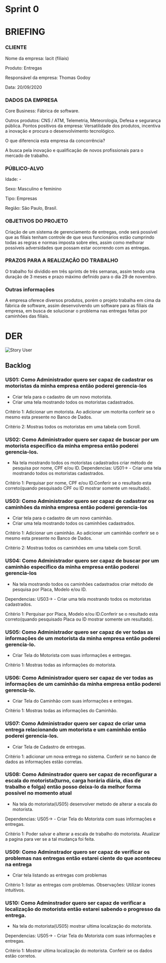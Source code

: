 
# Sprint 0

# BRIEFING 
### CLIENTE
Nome da empresa: Iacit (filiais)

Produto: Entregas

Responsável da empresa: Thomas Godoy

Data: 20/09/2020

### DADOS DA EMPRESA

Core Business: Fábrica de software.

Outros produtos: CNS / ATM, Telemetria, Meteorologia, Defesa e segurança pública.
Pontos positivos da empresa: Versatilidade dos produtos, incentiva a inovação e procura o desenvolvimento tecnológico.

O que diferencia esta empresa da concorrência?

A busca pela inovação e qualificação de novos profissionais para o mercado de trabalho.

### PÚBLICO-ALVO
Idade: -

Sexo: Masculino e feminino

Tipo: Empresas

Região: São Paulo, Brasil.

### OBJETIVOS DO PROJETO
Criação de um sistema de gerenciamento de entregas, onde será possível que as filiais tenham controle de que seus funcionários estão cumprindo todas as regras e normas imposta sobre eles, assim como melhorar possíveis adversidades que possam estar ocorrendo com as entregas.

### PRAZOS PARA A REALIZAÇÃO DO TRABALHO
O trabalho foi dividido em três sprints de três semanas, assim tendo uma
duração de 3 meses e prazo máximo definido para o dia 29 de novembro.
### Outras informações
A empresa oferece diversos produtos, porém o projeto trabalha em cima da
fábrica de software, assim desenvolvendo um software para as filiais da
empresa, em busca de solucionar o problema nas entregas feitas por
caminhões das filiais.


# DER

![Story User](https://cdn.discordapp.com/attachments/255045329081073684/759419030456500244/56.jpg?raw=true)

## Backlog


### US01: Como Administrador quero ser capaz de cadastrar os motoristas da minha empresa então poderei gerencia-los

 - Criar tela para o cadastro de um novo motorista.
 - Criar uma tela mostrando todos os motoristas cadastrados.
 
Critério 1: Adicionar um motorista. Ao adicionar um motorita conferir se o mesmo esta presente no Banco de Dados.

Critério 2: Mostras todos os motoristas em uma tabela com Scroll.

### US02: Como Administrador quero ser capaz de buscar por um motorista especifico da minha empresa então poderei gerencia-los.
- Na tela mostrando todos os motoristas cadastrados criar método de pesquisa por nome, CPF e/ou ID.
Dependencias: US01-> - Criar uma tela mostrando todos os motoristas cadastrados.

Critério 1: Perquisar por nome, CPF e/ou ID.Conferir se o resultado esta correto(quando pesquisado CPF ou ID mostrar somente um resultado).
 
### US03: Como Administrador quero ser capaz de cadastrar os caminhões da minha empresa então poderei gerencia-los

 - Criar tela para o cadastro de um novo caminhão.
 - Criar uma tela mostrando todos os caminhões cadastrados.
 
 Critério 1: Adicionar um caminhão. Ao adicionar um caminhão conferir se o mesmo esta presente no Banco de Dados.
 
Critério 2: Mostras todos os caminhões em uma tabela com Scroll.

### US04: Como Administrador quero ser capaz de buscar por um caminhão especifico da minha empresa então poderei gerencia-los

 - Na tela mostrando todos os caminhões cadastrados criar método de pesquisa por Placa, Modelo e/ou ID.
 
Dependencias: US03-> - Criar uma tela mostrando todos os motoristas cadastrados.

Critério 1: Perquisar por Placa, Modelo e/ou ID.Conferir se o resultado esta correto(quando pesquisado Placa ou ID mostrar somente um resultado).


### US05: Como Administrador quero ser capaz de ver todas as informações de um motorista da minha empresa então poderei gerencia-lo.

 -  Criar Tela do Motorista com suas informações e entregas.
 
   Critério 1: Mostras todas as informações do motorista.
   
### US06: Como Administrador quero ser capaz de ver todas as informações de um caminhão da minha empresa então poderei gerencia-lo.

 -  Criar Tela do Caminhão com suas informações e entregas.
 
   Critério 1: Mostras todas as informações do Caminhão.
   
   
### US07: Como Administrador quero ser capaz de criar uma entrega relacionando um motorista e um caminhão então poderei gerencia-los.

 -  Criar Tela de Cadastro de entregas.
 
   Critério 1: adicionar um nova entrega no sistema. Conferir se no banco de dados as informações estão corretas.
   

### US08: Como Adminstrador quero ser capaz de reconfigurar a escala do motorista(turno, carga horária diária, dias de trabalho e folga) então posso deixa-lo da melhor forma possivel no momento atual

 - Na tela do motorista(US05) desenvolver metodo de alterar  a escala do motorista.
 
 Dependencias: US05-> - Criar Tela do Motorista com suas informações e entregas.

Critério 1: Poder salvar e alterar a escala de trabalho do motorista. Atualizar a pagina para ver se a tal mudança foi feita.

### US09: Como Adminstrador quero ser capaz de verificar os problemas nas entregas então estarei ciente do que aconteceu na entrega

 - Criar tela listando as entregas com problemas

Critério 1: listar as entregas com problemas.
Observações: Utilizar icones intuitivos.

### US10: Como Adminstrador quero ser capaz de verificar a localização do motorista então estarei sabendo o progresso da entrega.

- Na tela do motorista(US05) mostrar ultima localização do motorista.

Dependencias: US05-> - Criar Tela do Motorista com suas informações e entregas.

Critério 1: Mostrar ultima localização do motorista. Conferir se os dados estão corretos.










